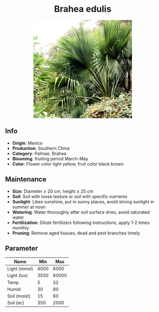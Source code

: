 <h1 align='center'>Brahea edulis</h1>
<p align="center">
    <img 
        align='center'
        width='320'
        src="../images/brahea edulis.png" 
        alt='Brahea edulis' />
</p>

## Info

 - **Origin**: Mexico
 - **Production**: Southern China
 - **Category**: Palmae, Brahea
 - **Blooming**: fruiting period March-May
 - **Color**: Flower color light yellow, fruit color black brown

## Maintenance

 - **Size**: Diameter ≥ 20 cm, height ≥ 25 cm
 - **Soil**: Soil with loose texture or soil with specific nutrients
 - **Sunlight**: Likes sunshine, put in sunny places, avoid strong sunlight in summer at noon
 - **Watering**: Water thoroughly after soil surface dries, avoid saturated water
 - **Fertilization**: Dilute fertilizers following instructions, apply 1-2 times monthly
 - **Pruning**: Remove aged tissues, dead and pest branches timely

## Parameter

| Name         | Min  | Max   |
|--------------|------|-------|
| Light (mmol) | 4000 | 6000  |
| Light (lux)  | 3500 | 60000 |
| Temp         | 5    | 32    |
| Humid        | 30   | 80    |
| Soil (moist) | 15   | 60    |
| Soil (ec)    | 350  | 2000  |